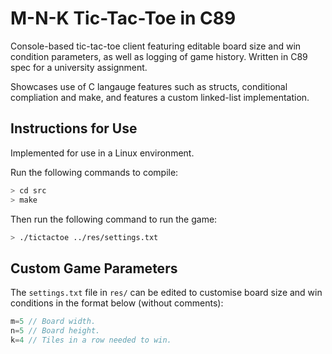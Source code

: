 # M-N-K Tic-Tac-Toe in C89
Console-based tic-tac-toe client featuring editable board size and win condition parameters, as well as logging of game history.
Written in C89 spec for a university assignment.

Showcases use of C langauge features such as structs, conditional compliation and make, and features a custom linked-list implementation.

## Instructions for Use
Implemented for use in a Linux environment.

Run the following commands to compile:
```bash
> cd src
> make
```

Then run the following command to run the game:
```bash
> ./tictactoe ../res/settings.txt
```
## Custom Game Parameters
The `settings.txt` file in `res/` can be edited to customise board size and win conditions in the format below (without comments):

```c
m=5 // Board width.
n=5 // Board height.
k=4 // Tiles in a row needed to win.